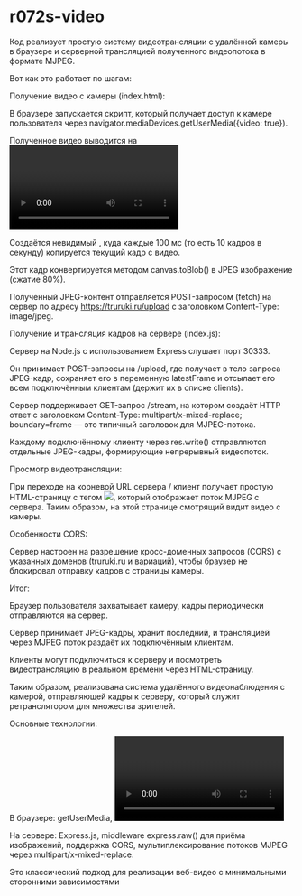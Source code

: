 # r072s-video

Код реализует простую систему видеотрансляции с удалённой камеры в браузере и серверной трансляцией полученного видеопотока в формате MJPEG.

Вот как это работает по шагам:

Получение видео с камеры (index.html):

В браузере запускается скрипт, который получает доступ к камере пользователя через navigator.mediaDevices.getUserMedia({video: true}).

Полученное видео выводится на <video> элемент с id "video".

Создаётся невидимый <canvas>, куда каждые 100 мс (то есть 10 кадров в секунду) копируется текущий кадр с видео.

Этот кадр конвертируется методом canvas.toBlob() в JPEG изображение (сжатие 80%).

Полученный JPEG-контент отправляется POST-запросом (fetch) на сервер по адресу https://truruki.ru/upload с заголовком Content-Type: image/jpeg.

Получение и трансляция кадров на сервере (index.js):

Сервер на Node.js с использованием Express слушает порт 30333.

Он принимает POST-запросы на /upload, где получает в тело запроса JPEG-кадр, сохраняет его в переменную latestFrame и отсылает его всем подключённым клиентам (держит их в списке clients).

Сервер поддерживает GET-запрос /stream, на котором создаёт HTTP ответ с заголовком Content-Type: multipart/x-mixed-replace; boundary=frame — это типичный заголовок для MJPEG-потока.

Каждому подключённому клиенту через res.write() отправляются отдельные JPEG-кадры, формирующие непрерывный видеопоток.

Просмотр видеотрансляции:

При переходе на корневой URL сервера / клиент получает простую HTML-страницу с тегом <img src="/stream">, который отображает поток MJPEG с сервера. Таким образом, на этой странице смотрящий видит видео с камеры.

Особенности CORS:

Сервер настроен на разрешение кросс-доменных запросов (CORS) с указанных доменов (truruki.ru и вариаций), чтобы браузер не блокировал отправку кадров с страницы камеры.

Итог:

Браузер пользователя захватывает камеру, кадры периодически отправляются на сервер.

Сервер принимает JPEG-кадры, хранит последний, и трансляцией через MJPEG поток раздаёт их подключённым клиентам.

Клиенты могут подключиться к серверу и посмотреть видеотрансляцию в реальном времени через HTML-страницу.

Таким образом, реализована система удалённого видеонаблюдения с камерой, отправляющей кадры к серверу, который служит ретранслятором для множества зрителей.

Основные технологии:

В браузере: getUserMedia, <video>, <canvas>, fetch для POST запросов с Blob (JPEG кадр).

На сервере: Express.js, middleware express.raw() для приёма изображений, поддержка CORS, мультиплексирование потоков MJPEG через multipart/x-mixed-replace.

Это классический подход для реализации веб-видео с минимальными сторонними зависимостями